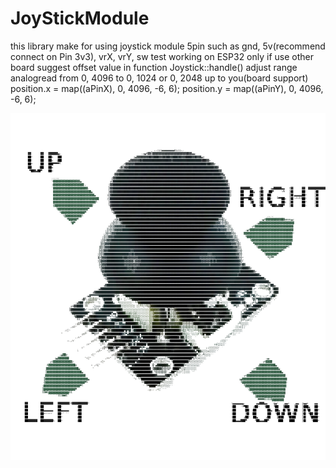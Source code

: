 # JoyStickModule
  this library make for using joystick module  5pin  such as gnd, 5v(recommend connect on Pin 3v3), vrX, vrY, sw
  test working on ESP32 only if use other board suggest offset value in function Joystick::handle()
      adjust range analogread from 0, 4096 to 0, 1024 or 0, 2048 up to you(board support)  position.x = map((aPinX), 0, 4096, -6, 6);
                                                                            position.y = map((aPinY), 0, 4096, -6, 6);

![Pinout](https://github.com/BinaryBearzz/JoyStickModule/blob/main/Images/JoyDIR.png?=250x250)
